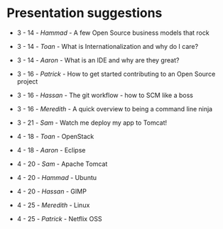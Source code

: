 # Presentation suggestions
* 3 - 14 - *Hammad* - A few Open Source business models that rock
* 3 - 14 - *Toan* - What is Internationalization and why do I care?
* 3 - 14 - *Aaron* - What is an IDE and why are they great?
* 3 - 16 - *Patrick* - How to get started contributing to an Open Source project
* 3 - 16 - *Hassan* - The git workflow - how to SCM like a boss
* 3 - 16 - *Meredith* - A quick overview to being a command line ninja
* 3 - 21 - *Sam* - Watch me deploy my app to Tomcat!

* 4 - 18 - *Toan* - OpenStack
* 4 - 18 - *Aaron* - Eclipse
* 4 - 20 - *Sam* - Apache Tomcat
* 4 - 20 - *Hammad* - Ubuntu
* 4 - 20 - *Hassan* - GIMP
* 4 - 25 - *Meredith* - Linux
* 4 - 25 - *Patrick* - Netflix OSS
